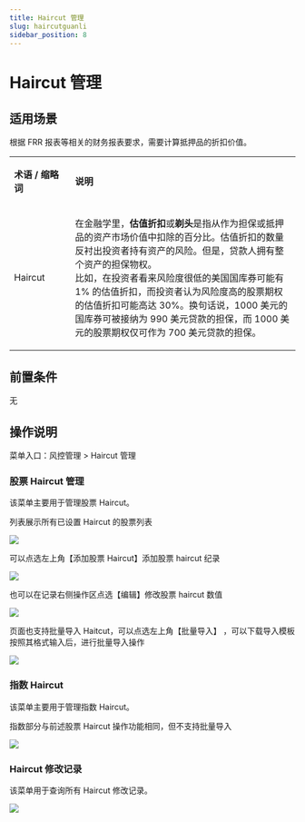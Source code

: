 ```yaml
---
title: Haircut 管理
slug: haircutguanli
sidebar_position: 8
---
```



# Haircut 管理

## 适用场景

根据 FRR 报表等相关的财务报表要求，需要计算抵押品的折扣价值。

<table>
<colgroup>
<col width="144"/>
<col width="719"/>
</colgroup>
<tbody>
<tr>
<td><p><strong>术语 / 缩略词</strong></p></td><td><p><strong>说明</strong></p></td></tr>
<tr>
<td><p>Haircut</p></td><td><p>在金融学里，<strong>估值折扣</strong>或<strong>剃头</strong>是指从作为担保或抵押品的资产市场价值中扣除的百分比。估值折扣的数量反衬出投资者持有资产的风险。但是，贷款人拥有整个资产的担保物权。​<br/>比如，在投资者看来风险度很低的美国国库券可能有 1% 的估值折扣，而投资者认为风险度高的股票期权的估值折扣可能高达 30%。换句话说，1000 美元的国库券可被接纳为 990 美元贷款的担保，而 1000 美元的股票期权仅可作为 700 美元贷款的担保。</p></td></tr>
</tbody>
</table>

## 前置条件

无

## 操作说明

菜单入口：风控管理  &gt; Haircut 管理

### 股票 Haircut 管理

该菜单主要用于管理股票 Haircut。

列表展示所有已设置 Haircut 的股票列表

<img src="/assets/G2QLbTWqQoGy8yxR7E0cU46EnOf.png"/>

可以点选左上角【添加股票 Haircut】添加股票 haircut 纪录

<img src="/assets/SjkJbcj6yoIv6IxFfzbcVf1qneb.png"/>

也可以在记录右侧操作区点选【编辑】修改股票 haircut 数值

<img src="/assets/RXHCb4QvNofMQBxCsiScjFWVnsc.png"/>

页面也支持批量导入 Haitcut，可以点选左上角【批量导入】 ，可以下载导入模板按照其格式输入后，进行批量导入操作

<img src="/assets/B2qkbewyPoIYkqxOV5lciBvbnmh.png"/>

### 指数 Haircut

该菜单主要用于管理指数 Haircut。

指数部分与前述股票 Haircut 操作功能相同，但不支持批量导入

<img src="/assets/OZw5br1kgoKdgGxc3jIcslyHnBc.png"/>

### Haircut 修改记录

该菜单用于查询所有 Haircut 修改记录。

<img src="/assets/MrQGblTujoMbfixqg2QcEiJ4nVf.png"/>

